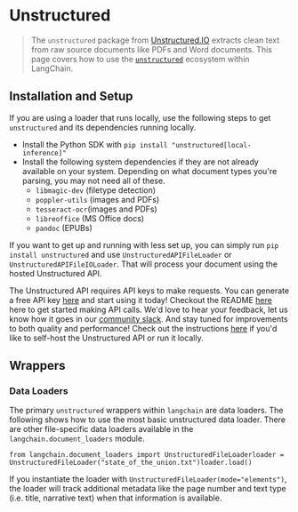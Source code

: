 Unstructured
============

> The `unstructured` package from [Unstructured.IO](https://www.unstructured.io/) extracts clean text from raw source documents like PDFs and Word documents. This page covers how to use the [`unstructured`](https://github.com/Unstructured-IO/unstructured) ecosystem within LangChain.

Installation and Setup[](#installation-and-setup "Direct link to Installation and Setup")
------------------------------------------------------------------------------------------

If you are using a loader that runs locally, use the following steps to get `unstructured` and its dependencies running locally.

*   Install the Python SDK with `pip install "unstructured[local-inference]"`
*   Install the following system dependencies if they are not already available on your system. Depending on what document types you're parsing, you may not need all of these.
    *   `libmagic-dev` (filetype detection)
    *   `poppler-utils` (images and PDFs)
    *   `tesseract-ocr`(images and PDFs)
    *   `libreoffice` (MS Office docs)
    *   `pandoc` (EPUBs)

If you want to get up and running with less set up, you can simply run `pip install unstructured` and use `UnstructuredAPIFileLoader` or `UnstructuredAPIFileIOLoader`. That will process your document using the hosted Unstructured API.

The Unstructured API requires API keys to make requests. You can generate a free API key [here](https://www.unstructured.io/api-key) and start using it today! Checkout the README [here](https://github.com/Unstructured-IO/unstructured-api) here to get started making API calls. We'd love to hear your feedback, let us know how it goes in our [community slack](https://join.slack.com/t/unstructuredw-kbe4326/shared_invite/zt-1x7cgo0pg-PTptXWylzPQF9xZolzCnwQ). And stay tuned for improvements to both quality and performance! Check out the instructions [here](https://github.com/Unstructured-IO/unstructured-api#dizzy-instructions-for-using-the-docker-image) if you'd like to self-host the Unstructured API or run it locally.

Wrappers[](#wrappers "Direct link to Wrappers")
------------------------------------------------

### Data Loaders[](#data-loaders "Direct link to Data Loaders")

The primary `unstructured` wrappers within `langchain` are data loaders. The following shows how to use the most basic unstructured data loader. There are other file-specific data loaders available in the `langchain.document_loaders` module.

    from langchain.document_loaders import UnstructuredFileLoaderloader = UnstructuredFileLoader("state_of_the_union.txt")loader.load()

If you instantiate the loader with `UnstructuredFileLoader(mode="elements")`, the loader will track additional metadata like the page number and text type (i.e. title, narrative text) when that information is available.